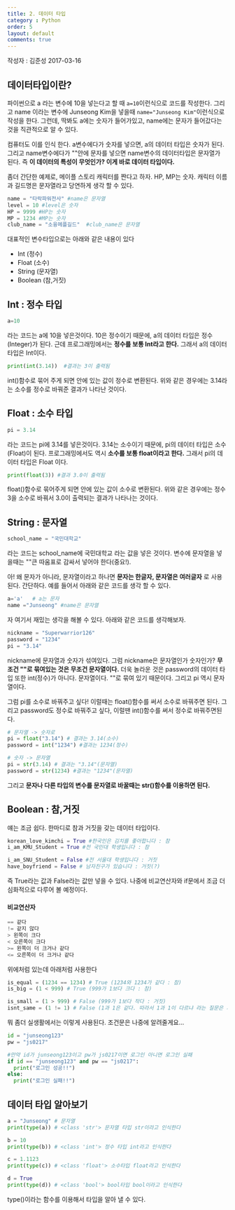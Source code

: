 ```yaml
---
title: 2. 데이터 타입
category : Python
order: 5
layout: default
comments: true
---
```

작성자 : 김준성 2017-03-16

## 데이터타입이란?
파이썬으로 a 라는 변수에 10을 넣는다고 할 때 ```a=10```이런식으로 코드를 작성한다. 그리고 name 이라는 변수에 Junseong Kim을 넣을때 ```name="Junseong Kim"```이런식으로 작성을 한다. 그런데, 딱봐도 a에는 숫자가 들어가있고, name에는 문자가 들어갔다는 것을 직관적으로 알 수 있다.

컴퓨터도 이를 인식 한다. a변수에다가 숫자를 넣으면, a의 데이터 타입은 숫자가 된다. 그리고 name변수에다가 ""안에 문자를 넣으면 name변수의 데이터타입은 문자열가 된다. 즉 **이 데이터의 특성이 무엇인가? 이게 바로 데이터 타입이다.**

좀더 간단한 예제로, 메이플 스토리 캐릭터를 짠다고 하자. HP, MP는 숫자. 캐릭터 이름과 길드명은 문자열라고 당연하게 생각 할 수 있다.
```python
name = "타락파워전사" #name은 문자열
level = 10 #level은 숫자
HP = 9999 #HP는 숫자
MP = 1234 #MP는 숫자
club_name = "소융메플길드"  #club_name은 문자열
```

대표적인 변수타입으로는 아래와 같은 내용이 있다
- Int (정수)
- Float (소수)
- String (문자열)
- Boolean (참,거짓)

## Int : 정수 타입

```python
a=10
```
라는 코드는 a에 10을 넣은것이다. 10은 정수이기 때문에, a의 데이터 타입은 정수(Integer)가 된다. 근데 프로그래밍에서는 **정수를 보통 Int라고 한다.** 그래서 a의 데이터 타입은 Int이다.

```python
print(int(3.14))  #결과는 3이 출력됨
```
int()함수로 묶어 주게 되면 안에 있는 값이 정수로 변환된다. 위와 같은 경우에는 3.14라는 소수를 정수로 바꿔준 결과가 나타난 것이다.

## Float : 소수 타입

```python
pi = 3.14
```
라는 코드는 pi에 3.14를 넣은것이다. 3.14는 소수이기 때문에, pi의 데이터 타입은 소수(Float)이 된다. 프로그래밍에서도 역시 **소수를 보통 float이라고 한다.** 그래서 pi의 데이터 타입은 Float 이다.

```python
print(float(3)) #결과 3.0이 출력됨
```
float()함수로 묶어주게 되면 안에 있는 값이 소수로 변환된다. 위와 같은 경우에는 정수 3을 소수로 바꿔서 3.0이 출력되는 결과가 나타나는 것이다.


## String : 문자열
```python
school_name = "국민대학교"
```
라는 코드는 school_name에 국민대학교 라는 값을 넣은 것이다. 변수에 문자열을 넣을때는 ""큰 따움표로 감싸서 넣어야 한다(중요!).

아! 왜 문자가 아니라, 문자열이라고 하나면 **문자는 한글자, 문자열은 여러글자** 로 사용된다. 간단하다. 예를 들어서 아래와 같은 코드를 생각 할 수 있다.
```python
a='a'   # a는 문자
name ="Junseong" #name은 문자열
```

자 여기서 재밌는 생각을 해볼 수 있다. 아래와 같은 코드를 생각해보자.
```python
nickname = "Superwarrior126"
password = "1234"
pi = "3.14"
```
nickname에 문자열과 숫자가 섞여있다. 그럼 nickname은 문자열인가 숫자인가? **무조건 ""로 묶여있는 것은 무조건 문자열이다.** 더욱 놀라운 것은 password의 데이터 타입 또한 int(정수)가 아니다. 문자열이다. ""로 묶여 있기 때문이다. 그리고 pi 역시 문자열이다.

그럼 pi를 소수로 바꿔주고 싶다! 이럴때는 float()함수를 써서 소수로 바꿔주면 된다. 그리고 password도 정수로 바꿔주고 싶다, 이럴땐 int()함수를 써서 정수로 바꿔주면된다.

```python
# 문자열 -> 숫자로
pi = float("3.14") # 결과는 3.14(소수)
password = int("1234") #결과는 1234(정수)

# 숫자 -> 문자열
pi = str(3.14) # 결과는 "3.14"(문자열)
password = str(1234) #결과는 "1234"(문자열)
```

그리고 **문자나 다른 타입의 변수를 문자열로 바꿀때는 str()함수를 이용하면 된다.**

## Boolean : 참,거짓

얘는 조금 쉽다. 한마디로 참과 거짓을 갖는 데이터 타입이다.

```python
korean_love_kimchi = True #한국인은 김치를 좋아합니다 : 참
i_am_KMU_Student = True #전 국민대 학생입니다 : 참

i_am_SNU_Student = False #전 서울대 학생입니다 : 거짓
have_boyfriend = False # 남자친구가 있습니다 : 거짓(?)
```
즉 True라는 값과 False라는 값만 넣을 수 있다. 나중에 비교연산자와 if문에서 조금 더 심화적으로 다루어 볼 예정이다.

#### 비교연산자

```python
== 같다
!= 같지 않다
> 왼쪽이 크다
< 오른쪽이 크다
>= 왼쪽이 더 크거나 같다
<= 오른쪽이 더 크거나 같다
```

위에처럼 있는데 아래처럼 사용한다
```python
is_equal = (1234 == 1234) # True (1234와 1234가 같다 : 참)
is_big = (1 < 999) # True (999가 1보다 크다 : 참)

is_small = (1 > 999) # False (999가 1보다 작다 : 거짓)
isnt_same = (1 != 1) # False (1과 1은 같다. 따라서 1과 1이 다르냐 라는 질문은 거짓이다.)
```

뭐 좀더 실생활에서는 이렇게 사용된다. 조건문은 나중에 알려줄게요...
```python
id = "junseong123"
pw = "js0217"

#만약 id가 junseong123이고 pw가 js0217이면 로그인 아니면 로그인 실패
if id == "junseong123" and pw == "js0217":
  print("로그인 성공!!")
else:
  print("로그인 실패!!")
```

## 데이터 타입 알아보기
```python
a = "Junseong" # 문자열
print(type(a)) # <class 'str'> 문자열 타입 str이라고 인식한다

b = 10
print(type(b)) # <class 'int'> 정수 타입 int라고 인식한다

c = 1.1123
print(type(c)) # <class 'float'> 소수타입 float라고 인식한다

d = True
print(type(d)) # <class 'bool'> bool타입 bool이라고 인식한다
```
type()이라는 함수를 이용해서 타입을 알아 낼 수 있다.
